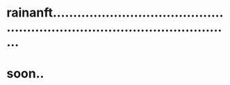 # rainanft..................................................................................................
# soon..
